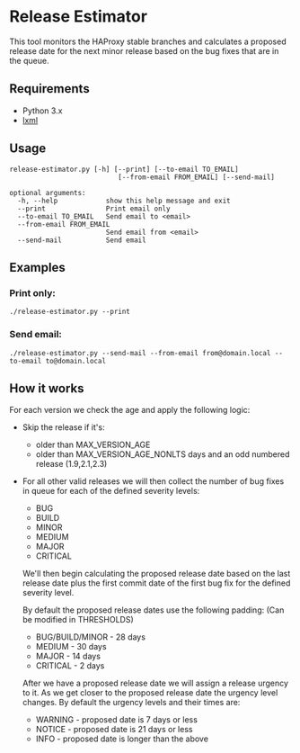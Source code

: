 # Release Estimator
This tool monitors the HAProxy stable branches and calculates a proposed
release date for the next minor release based on the bug fixes that are in
the queue.


## Requirements
  - Python 3.x
  - [lxml](https://lxml.de/installation.html)


## Usage
    release-estimator.py [-h] [--print] [--to-email TO_EMAIL]
                               [--from-email FROM_EMAIL] [--send-mail]

    optional arguments:
      -h, --help            show this help message and exit
      --print               Print email only
      --to-email TO_EMAIL   Send email to <email>
      --from-email FROM_EMAIL
                            Send email from <email>
      --send-mail           Send email


## Examples


### Print only:
    ./release-estimator.py --print


### Send email:
    ./release-estimator.py --send-mail --from-email from@domain.local --to-email to@domain.local


## How it works
For each version we check the age and apply the following logic:
  - Skip the release if it's:
      - older than MAX_VERSION_AGE
      - older than MAX_VERSION_AGE_NONLTS days and an odd numbered release
        (1.9,2.1,2.3)

  - For all other valid releases we will then collect the number of bug fixes
    in queue for each of the defined severity levels:
      - BUG
      - BUILD
      - MINOR
      - MEDIUM
      - MAJOR
      - CRITICAL

    We'll then begin calculating the proposed release date based on the last
    release date plus the first commit date of the first bug fix for the defined
    severity level.

    By default the proposed release dates use the following padding:
    (Can be modified in THRESHOLDS)
      - BUG/BUILD/MINOR - 28 days
      - MEDIUM - 30 days
      - MAJOR - 14 days
      - CRITICAL - 2 days

    After we have a proposed release date we will assign a release urgency
    to it. As we get closer to the proposed release date the urgency level changes.
    By default the urgency levels and their times are:
      - WARNING - proposed date is 7 days or less
      - NOTICE  - proposed date is 21 days or less
      - INFO    - proposed date is longer than the above
